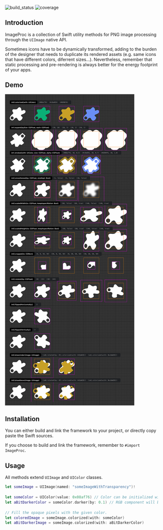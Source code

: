 ![build_status](https://gitlab.com/herme5/ImageProc/badges/master/pipeline.svg)
![coverage](https://gitlab.com/herme5/ImageProc/badges/master/coverage.svg?job=coverage)

## Introduction

ImageProc is a collection of Swift utility methods for PNG image processing through the `UIImage` native API.

Sometimes icons have to be dynamically transformed, adding to the burden of the designer that needs to duplicate its rendered assets (e.g. same icons that have different colors, diferrent sizes...). Nevertheless, remember that static processing and pre-rendering is always better for the energy footprint of your apps.

## Demo

![](https://github.com/herme5/ImageProc/blob/master/ImageProcApp/benchmark.png)

## Installation

You can either build and link the framework to your project, or directly copy paste the Swift sources.

If you choose to build and link the framework, remember to `#import ImageProc`.

## Usage

All methods extend `UIImage` and `UIColor` classes.

```swift
let someImage = UIImage(named: "someImageWithTransparency")!

let someColor = UIColor(value: 0x08af76) // Color can be initialized with its hexadecimal value.
let aBitDarkerColor = someColor.darker(by: 0.1) // RGB component will be decreased by 0.1 to give a darker color.

// Fill the opaque pixels with the given color.
let coloredImage = someImage.colorized(with: someColor) 
let aBitDarkerImage = someImage.colorized(with: aBitDarkerColor) 

```
